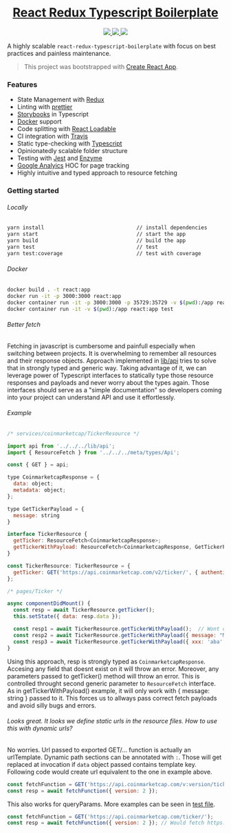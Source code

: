 <!-- Name -->

<h1 align="center">
  <a href="https://github.com/Meemaw/react-redux-typescript-boilerplate">React Redux Typescript Boilerplate</a>
</h1>

<!-- Badges -->

<p align="center">

  <a href="https://travis-ci.com/Meemaw/react-redux-typescript-boilerplate">
    <img
       src="https://api.travis-ci.com/Meemaw/react-redux-typescript-boilerplate.svg?branch=master" />
  </a>

  <a href="http://makeapullrequest.com">
    <img
         src="https://img.shields.io/badge/PRs-welcome-brightgreen.svg?style=flat-square" />
  </a>

  <a href="https://opensource.org/">
    <img src="https://badges.frapsoft.com/os/v1/open-source.svg?v=103"/>
  </a>

</p>

A highly scalable `react-redux-typescript-boilerplate` with focus on best practices and painless maintenance.

> This project was bootstrapped with [Create React App](https://github.com/facebook/create-react-app).

### Features

- State Management with [Redux](https://redux.js.org/)
- Linting with [prettier](https://github.com/prettier/prettier)
- [Storybooks](https://storybook.js.org/) in Typescript
- [Docker](https://www.docker.com/) support
- Code splitting with [React Loadable](https://github.com/jamiebuilds/react-loadable)
- CI integration with [Travis](https://travis-ci.org/)
- Static type-checking with [Typescript](https://www.typescriptlang.org/)
- Opinionatedly scalable folder structure
- Testing with [Jest](https://jestjs.io/) and [Enzyme](https://github.com/airbnb/enzyme)
- [Google Analyics](https://analytics.google.com/analytics/web/) HOC for page tracking
- Highly intuitive and typed approach to resource fetching

### Getting started

###### Locally

```sh
yarn install                              // install dependencies
yarn start                                // start the app
yarn build                                // build the app
yarn test                                 // test
yarn test:coverage                        // test with coverage
```

###### Docker

```sh
docker build . -t react:app                                                            // build the react docker image
docker run -it -p 3000:3000 react:app                                                  // runs react app on port 3000
docker container run -it -p 3000:3000 -p 35729:35729 -v $(pwd):/app react:app          // runs react app with hot realoding
docker container run -it -v $(pwd):/app react:app test                                 // runs tests inside docker
```

###### Better fetch

Fetching in javascript is cumbersome and painfull especially when switching between projects. It is overwhelming to remember all resources and their response objects. Approach implemented in [lib/api](https://github.com/Meemaw/react-redux-typescript-boilerplate/blob/master/src/lib/api/index.tsx) tries to solve that in strongly typed and generic way. Taking advantage of it, we can leverage power of Typescript interfaces to statically type those resource responses and payloads and never worry about the types again. Those interfaces should serve as a "simple documentation" so developers coming into your project can understand API and use it effortlessly.

###### Example

```js
/* services/coinmarketcap/TickerResource */

import api from '../../../lib/api';
import { ResourceFetch } from '../../../meta/types/Api';

const { GET } = api;

type CoinmarketcapResponse = {
  data: object;
  metadata: object;
};

type GetTickerPayload = {
  message: string
}

interface TickerResource {
  getTicker: ResourceFetch<CoinmarketcapResponse>;
  getTickerWithPayload: ResourceFetch<CoinmarketcapResponse, GetTickerPayload>
}

const TickerResource: TickerResource = {
  getTicker: GET('https://api.coinmarketcap.com/v2/ticker/', { authenticated: false }),
};

/* pages/Ticker */

async componentDidMount() {
  const resp = await TickerResource.getTicker();
  this.setState({ data: resp.data });

  const resp1 = await TickerResource.getTickerWithPayload();  // Wont compile
  const resp2 = await TickerResource.getTickerWithPayload({ message: "Message" });  // Will compile
  const resp3 = await TickerResource.getTickerWithPayload({ xxx: 'aba' }); // Wont compile
}
```

Using this approach, resp is strongly typed as `CoinmarketcapResponse`. Accesing any field that doesnt exist on it will throw an error. Moreover, any parameters passed to getTicker() method will throw an error. This is controlled throught second generic parameter to `ResourceFetch` interface. As in getTickerWithPayload() example, it will only work with { message: string } passed to it. This forces us to allways pass correct fetch payloads and avoid silly bugs and errors.

###### Looks great. It looks we define static urls in the resource files. How to use this with dynamic urls?

No worries. Url passed to exported GET/... function is actually an urlTemplate. Dynamic path sections can be annotated with `:`. Those will get replaced at invocation if `data` object passed contains template key. Following code would create url equivalent to the one in example above.

```js
const fetchFunction = GET('https://api.coinmarketcap.com/v:version/ticker/');
const resp = await fetchFunction({ version: 2 });
```

This also works for queryParams. More examples can be seen in [test file](https://github.com/Meemaw/react-typescript-boilerplate/blob/master/src/lib/urls/index.spec.tsx).

```js
const fetchFunction = GET('https://api.coinmarketcap.com/ticker/');
const resp = await fetchFunction({ version: 2 }); // Would fetch https://api.coinmarketcap.com/ticker/?version=2
```
